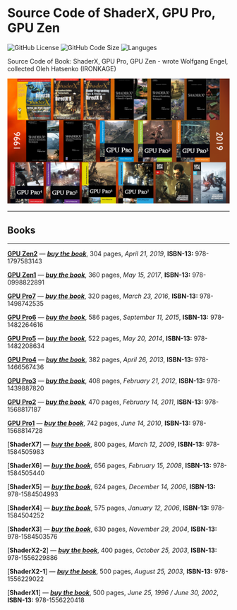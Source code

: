 # Source Code of ShaderX, GPU Pro, GPU Zen

![GitHub License](https://img.shields.io/github/license/IRONKAGE/Source-Code_ShaderX_GPU-Pro_GPU-Zen?style=plastic) ![GitHub Code Size](https://img.shields.io/github/languages/code-size/IRONKAGE/Source-Code_ShaderX_GPU-Pro_GPU-Zen?style=plastic) ![Languges](https://img.shields.io/github/languages/count/IRONKAGE/Source-Code_ShaderX_GPU-Pro_GPU-Zen?style=plastic)

Source Code of Book: ShaderX, GPU Pro, GPU Zen - wrote Wolfgang Engel, collected Oleh Hatsenko (IRONKAGE)

![Covers](ShaderX,%20GPU%20Pro,%20GPU%20Zen,%20Year.png)

___

## **Books**

___

[**GPU Zen2**](GPU%20Zen2/README.md) — [***buy the book***](https://amzn.to/32SxQ0w), 304 pages, *April 21, 2019*, **ISBN-13:** 978-1797583143

[**GPU Zen1**](GPU%20Zen1/README.md) — [***buy the book***](https://amzn.to/3hSciHv), 360 pages, *May 15, 2017*, **ISBN-13:** 978-0998822891

[**GPU Pro7**](GPU%20Pro7/README.md) — [***buy the book***](https://amzn.to/32Zmo3f), 320 pages, *March 23, 2016*, **ISBN-13:** 978-1498742535

[**GPU Pro6**](GPU%20Pro6/README.md) — [***buy the book***](https://amzn.to/357zXQD), 586 pages, *September 11, 2015*, **ISBN-13:** 978-1482264616

[**GPU Pro5**](GPU%20Pro5/README.md) — [***buy the book***](https://amzn.to/2Z5HtaX), 522 pages, *May 20, 2014*, **ISBN-13:** 978-1482208634

[**GPU Pro4**](GPU%20Pro4/README.md) — [***buy the book***](https://amzn.to/35alpj4), 382 pages, *April 26, 2013*, **ISBN-13:** 978-1466567436

[**GPU Pro3**](GPU%20Pro3/README.md) — [***buy the book***](https://amzn.to/2Gswq5g), 408 pages, *February 21, 2012*, **ISBN-13:** 978-1439887820

[**GPU Pro2**](GPU%20Pro2/README.md) — [***buy the book***](https://amzn.to/2Gm8Sig), 470 pages, *February 14, 2011*, **ISBN-13:** 978-1568817187

[**GPU Pro1**](GPU%20Pro1/README.md) — [***buy the book***](https://amzn.to/331Oyuu), 742 pages, *June 14, 2010*, **ISBN-13:** 978-1568814728

[**ShaderX7**] — [***buy the book***](https://amzn.to/3h5u9K1), 800 pages, *March 12, 2009*, **ISBN-13:** 978-1584505983

[**ShaderX6**] — [***buy the book***](https://amzn.to/2EPwFHc), 656 pages, *February 15, 2008*, **ISBN-13:** 978-1584505440

[**ShaderX5**] — [***buy the book***](https://amzn.to/2F3FnkR), 624 pages, *December 14, 2006*, **ISBN-13:** 978-1584504993

[**ShaderX4**] — [***buy the book***](https://amzn.to/2DvUMtM), 575 pages, *January 12, 2006*, **ISBN-13:** 978-1584504252

[**ShaderX3**] — [***buy the book***](https://amzn.to/2EV0Zjy), 630 pages, *November 29, 2004*, **ISBN-13:** 978-1584503576

[**ShaderX2-2**] — [***buy the book***](https://amzn.to/2QToUm0), 400 pages, *October 25, 2003*, **ISBN-13:** 978-1556229886

[**ShaderX2-1**] — [***buy the book***](https://amzn.to/2Z722Ux), 500 pages, *August 25, 2003*, **ISBN-13:** 978-1556229022

[**ShaderX1**] — [***buy the book***](https://amzn.to/35aomjE), 500 pages, *June 25, 1996 / June 30, 2002*, **ISBN-13:** 978-1556220418
